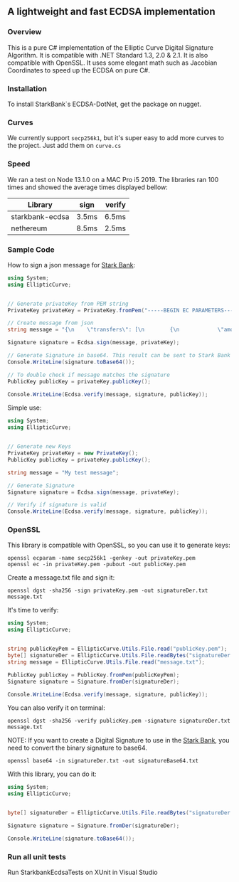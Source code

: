 ## A lightweight and fast ECDSA implementation

### Overview

This is a pure C# implementation of the Elliptic Curve Digital Signature Algorithm. It is compatible with .NET Standard 1.3, 2.0 & 2.1. It is also compatible with OpenSSL. It uses some elegant math such as Jacobian Coordinates to speed up the ECDSA on pure C#.

### Installation

To install StarkBank`s ECDSA-DotNet, get the package on nugget.

### Curves

We currently support `secp256k1`, but it's super easy to add more curves to the project. Just add them on `curve.cs`

### Speed

We ran a test on Node 13.1.0 on a MAC Pro i5 2019. The libraries ran 100 times and showed the average times displayed bellow:

| Library            | sign          | verify  |
| ------------------ |:-------------:| -------:|
| starkbank-ecdsa    |     3.5ms     |  6.5ms  |
| nethereum          |     8.5ms     |  2.5ms  |



### Sample Code

How to sign a json message for [Stark Bank]:

```cs
using System;
using EllipticCurve;


// Generate privateKey from PEM string
PrivateKey privateKey = PrivateKey.fromPem("-----BEGIN EC PARAMETERS-----\nBgUrgQQACg==\n-----END EC PARAMETERS-----\n-----BEGIN EC PRIVATE KEY-----\nMHQCAQEEIODvZuS34wFbt0X53+P5EnSj6tMjfVK01dD1dgDH02RzoAcGBSuBBAAK\noUQDQgAE/nvHu/SQQaos9TUljQsUuKI15Zr5SabPrbwtbfT/408rkVVzq8vAisbB\nRmpeRREXj5aog/Mq8RrdYy75W9q/Ig==\n-----END EC PRIVATE KEY-----\n");

// Create message from json
string message = "{\n    \"transfers\": [\n        {\n            \"amount\": 100000000,\n            \"taxId\": \"594.739.480-42\",\n            \"name\": \"Daenerys Targaryen Stormborn\",\n            \"bankCode\": \"341\",\n            \"branchCode\": \"2201\",\n            \"accountNumber\": \"76543-8\",\n            \"tags\": [\"daenerys\", \"targaryen\", \"transfer-1-external-id\"]\n        }\n    ]\n}";

Signature signature = Ecdsa.sign(message, privateKey);

// Generate Signature in base64. This result can be sent to Stark Bank in header as Digital-Signature parameter
Console.WriteLine(signature.toBase64());

// To double check if message matches the signature
PublicKey publicKey = privateKey.publicKey();

Console.WriteLine(Ecdsa.verify(message, signature, publicKey));
```

Simple use:

```cs
using System;
using EllipticCurve;


// Generate new Keys
PrivateKey privateKey = new PrivateKey();
PublicKey publicKey = privateKey.publicKey();

string message = "My test message";

// Generate Signature
Signature signature = Ecdsa.sign(message, privateKey);

// Verify if signature is valid
Console.WriteLine(Ecdsa.verify(message, signature, publicKey));
```

### OpenSSL

This library is compatible with OpenSSL, so you can use it to generate keys:

```
openssl ecparam -name secp256k1 -genkey -out privateKey.pem
openssl ec -in privateKey.pem -pubout -out publicKey.pem
```

Create a message.txt file and sign it:

```
openssl dgst -sha256 -sign privateKey.pem -out signatureDer.txt message.txt
```

It's time to verify:

```cs
using System;
using EllipticCurve;


string publicKeyPem = EllipticCurve.Utils.File.read("publicKey.pem");
byte[] signatureDer = EllipticCurve.Utils.File.readBytes("signatureDer.txt");
string message = EllipticCurve.Utils.File.read("message.txt");

PublicKey publicKey = PublicKey.fromPem(publicKeyPem);
Signature signature = Signature.fromDer(signatureDer);

Console.WriteLine(Ecdsa.verify(message, signature, publicKey));
```

You can also verify it on terminal:

```
openssl dgst -sha256 -verify publicKey.pem -signature signatureDer.txt message.txt
```

NOTE: If you want to create a Digital Signature to use in the [Stark Bank], you need to convert the binary signature to base64.

```
openssl base64 -in signatureDer.txt -out signatureBase64.txt
```

With this library, you can do it:

```cs
using System;
using EllipticCurve;


byte[] signatureDer = EllipticCurve.Utils.File.readBytes("signatureDer.txt");

Signature signature = Signature.fromDer(signatureDer);

Console.WriteLine(signature.toBase64());
```

[Stark Bank]: https://starkbank.com

### Run all unit tests
Run StarkbankEcdsaTests on XUnit in Visual Studio
